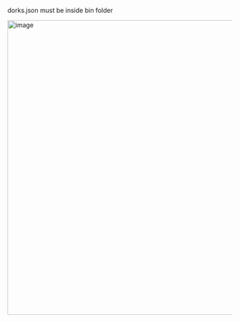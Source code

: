 dorks.json must be inside bin folder

<img width="1199" height="660" alt="image" src="https://github.com/user-attachments/assets/6346a4d4-ea93-4642-babf-511bb700b5eb" />

